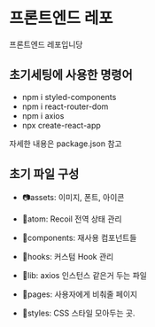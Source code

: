 # 프론트엔드 레포

프론트엔드 레포입니당

## 초기세팅에 사용한 명령어

- npm i styled-components
- npm i react-router-dom
- npm i axios
- npx create-react-app

자세한 내용은 package.json 참고

## 초기 파일 구성

- 📷assets: 이미지, 폰트, 아이콘

- 🎡atom: Recoil 전역 상태 관리

- 🔌components: 재사용 컴포넌트들

- 🔖hooks: 커스텀 Hook 관리

- 📕lib: axios 인스턴스 같은거 두는 파일

- 📜pages: 사용자에게 비춰줄 페이지

- 🎈styles: CSS 스타일 모아두는 곳.
